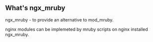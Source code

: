## What's ngx_mruby
ngx_mruby - to provide an alternative to mod_mruby.

nginx modules can be implemeted by mruby scripts on nginx installed ngx_mruby.
